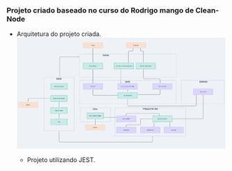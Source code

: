 ### Projeto criado baseado no curso do Rodrigo mango de Clean-Node

- Arquitetura do projeto criada.
  <img src="./public/assets/Architecture/pic.png" >

  - Projeto utilizando JEST.
